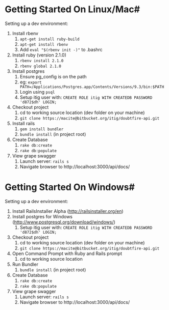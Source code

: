 # Getting Started On Linux/Mac#

Setting up a dev environment:

1. Install rbenv
    1. `apt-get install ruby-build`
    2. `apt-get install rbenv`
    3. Add `eval "$(rbenv init -)"` to .bashrc
2. Install ruby (version 2.1.0)
    1. `rbenv install 2.1.0`
    2. `rbenv global 2.1.0`
3. Install postgres
    1. Ensure pg_config is on the path
    2. eg: `export PATH=/Applications/Postgres.app/Contents/Versions/9.3/bin:$PATH`
    3. Login using `psql`
    4. Setup itig user with: `CREATE ROLE itig WITH CREATEDB PASSWORD 'd872$dh' LOGIN;`
4. Checkout project
    1. cd to working source location (dev folder on your machine)
    2. `git clone https://macite@bitbucket.org/itig/doubtfire-api.git`
5. Install rails
    1. `gem install bundler`
    2. `bundle install` (in project root)
6. Create Database
    1. `rake db:create`
    2. `rake db:populate`
7. View grape swagger
    1. Launch server: `rails s`
    2. Navigate browser to http://localhost:3000/api/docs/

# Getting Started On Windows#

Setting up a dev environment:

1. Install RailsInstaller Alpha (http://railsinstaller.org/en)
2. Install postgres for Windows (http://www.postgresql.org/download/windows/)
    1. Setup itig user with: `CREATE ROLE itig WITH CREATEDB PASSWORD 'd872$dh' LOGIN;`
4. Checkout project
    1. cd to working source location (dev folder on your machine)
    2. `git clone https://macite@bitbucket.org/itig/doubtfire-api.git`
5. Open Command Prompt with Ruby and Rails prompt
    1. cd to working source location
6. Run Bundler
    1. `bundle install` (in project root)
6. Create Database
    1. `rake db:create`
    2. `rake db:populate`
7. View grape swagger
    1. Launch server: `rails s`
    2. Navigate browser to http://localhost:3000/api/docs/